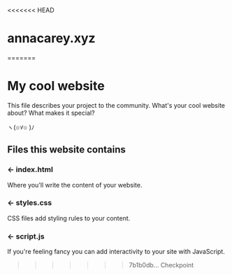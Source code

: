 <<<<<<< HEAD
# annacarey.xyz
=======
# My cool website

This file describes your project to the community. What's your cool website about? What makes it special?

ヽ(๏∀๏ )ﾉ

## Files this website contains

### ← index.html

Where you'll write the content of your website. 

### ← styles.css

CSS files add styling rules to your content.

### ← script.js

If you're feeling fancy you can add interactivity to your site with JavaScript.

>>>>>>> 7b1b0db... Checkpoint
